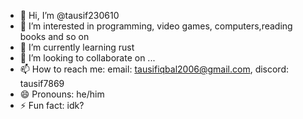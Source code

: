 - 👋 Hi, I’m @tausif230610
- 👀 I’m interested in programming, video games, computers,reading books and so on
- 🌱 I’m currently learning rust
- 💞️ I’m looking to collaborate on ...
- 📫 How to reach me: email: tausifiqbal2006@gmail.com, discord: tausif7869
- 😄 Pronouns:  he/him
- ⚡ Fun fact: idk?

<!---
tausif230610/tausif230610 is a ✨ special ✨ repository because its `README.md` (this file) appears on your GitHub profile.
You can click the Preview link to take a look at your changes.
--->
